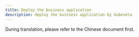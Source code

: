 ```yaml
---
title: Deploy the business application
description: deploy the business application by kubevela
---
```


During translation, please refer to the Chinese document first.
